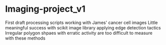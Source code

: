 # Imaging-project_v1
First draft processing scripts working with James' cancer cell images
Little meaningful success with scikit image library applying edge detection tactics
Irregular polygon shpaes with erratic activity are too difficult to measure with these methods

